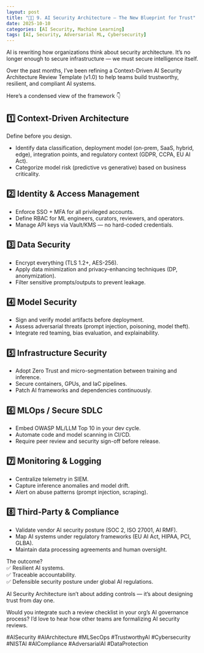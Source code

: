 ```yaml
---
layout: post
title: "🧠🔐 9. AI Security Architecture — The New Blueprint for Trust"
date: 2025-10-10
categories: [AI Security, Machine Learning]
tags: [AI, Security, Adversarial ML, Cybersecurity]
---
```

AI is rewriting how organizations think about security architecture.
It’s no longer enough to secure infrastructure — we must secure intelligence itself.

Over the past months, I’ve been refining a Context-Driven AI Security Architecture Review Template (v1.0) to help teams build trustworthy, resilient, and compliant AI systems.

Here’s a condensed view of the framework 👇

## 1️⃣ Context-Driven Architecture

Define before you design.
- Identify data classification, deployment model (on-prem, SaaS, hybrid, edge), integration points, and regulatory context (GDPR, CCPA, EU AI Act).
- Categorize model risk (predictive vs generative) based on business criticality.

## 2️⃣ Identity & Access Management

- Enforce SSO + MFA for all privileged accounts.
- Define RBAC for ML engineers, curators, reviewers, and operators.
- Manage API keys via Vault/KMS — no hard-coded credentials.

## 3️⃣ Data Security

- Encrypt everything (TLS 1.2+, AES-256).
- Apply data minimization and privacy-enhancing techniques (DP, anonymization).
- Filter sensitive prompts/outputs to prevent leakage.

## 4️⃣ Model Security

- Sign and verify model artifacts before deployment.
- Assess adversarial threats (prompt injection, poisoning, model theft).
- Integrate red teaming, bias evaluation, and explainability.

## 5️⃣ Infrastructure Security

- Adopt Zero Trust and micro-segmentation between training and inference.
- Secure containers, GPUs, and IaC pipelines.
- Patch AI frameworks and dependencies continuously.

## 6️⃣ MLOps / Secure SDLC

- Embed OWASP ML/LLM Top 10 in your dev cycle.
- Automate code and model scanning in CI/CD.
- Require peer review and security sign-off before release.

## 7️⃣ Monitoring & Logging

- Centralize telemetry in SIEM.
- Capture inference anomalies and model drift.
- Alert on abuse patterns (prompt injection, scraping).

## 8️⃣ Third-Party & Compliance

- Validate vendor AI security posture (SOC 2, ISO 27001, AI RMF).
- Map AI systems under regulatory frameworks (EU AI Act, HIPAA, PCI, GLBA).
- Maintain data processing agreements and human oversight.

The outcome?<br>
✅ Resilient AI systems.<br>
✅ Traceable accountability.<br>
✅ Defensible security posture under global AI regulations.

AI Security Architecture isn’t about adding controls — it’s about designing trust from day one.

Would you integrate such a review checklist in your org’s AI governance process?
I’d love to hear how other teams are formalizing AI security reviews.

#AISecurity #AIArchitecture #MLSecOps #TrustworthyAI #Cybersecurity #NISTAI #AICompliance #AdversarialAI #DataProtection
